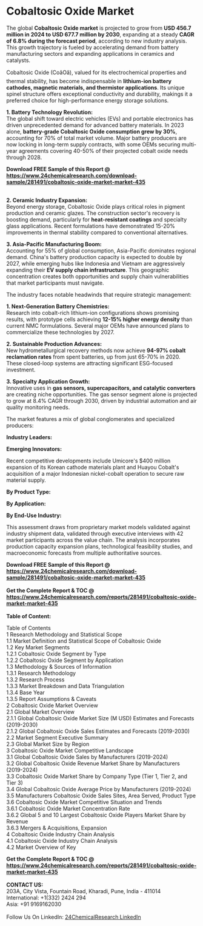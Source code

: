 <h1>Cobaltosic Oxide Market</h1><p>The global <strong>Cobaltosic Oxide market</strong> is projected to grow from <strong>USD 456.7 million in 2024 to USD 677.7 million by 2030</strong>, expanding at a steady <strong>CAGR of 6.8% during the forecast period</strong>, according to new industry analysis. This growth trajectory is fueled by accelerating demand from battery manufacturing sectors and expanding applications in ceramics and catalysts.</p><p>Cobaltosic Oxide (CoâOâ), valued for its electrochemical properties and thermal stability, has become indispensable in <strong>lithium-ion battery cathodes, magnetic materials, and thermistor applications</strong>. Its unique spinel structure offers exceptional conductivity and durability, makings it a preferred choice for high-performance energy storage solutions.</p><p><strong>1. Battery Technology Revolution:</strong><br>
The global shift toward electric vehicles (EVs) and portable electronics has driven unprecedented demand for advanced battery materials. In 2023 alone, <strong>battery-grade Cobaltosic Oxide consumption grew by 30%</strong>, accounting for 70% of total market volume. Major battery producers are now locking in long-term supply contracts, with some OEMs securing multi-year agreements covering 40-50% of their projected cobalt oxide needs through 2028.</p><div><b>Download FREE Sample of this Report @ 
            <a href="https://www.24chemicalresearch.com/download-sample/281491/cobaltosic-oxide-market-market-435">
            https://www.24chemicalresearch.com/download-sample/281491/cobaltosic-oxide-market-market-435</a></b></div><br><p><strong>2. Ceramic Industry Expansion:</strong><br>
Beyond energy storage, Cobaltosic Oxide plays critical roles in pigment production and ceramic glazes. The construction sector's recovery is boosting demand, particularly for <strong>heat-resistant coatings</strong> and specialty glass applications. Recent formulations have demonstrated 15-20% improvements in thermal stability compared to conventional alternatives.</p><p><strong>3. Asia-Pacific Manufacturing Boom:</strong><br>
Accounting for 55% of global consumption, Asia-Pacific dominates regional demand. China's battery production capacity is expected to double by 2027, while emerging hubs like Indonesia and Vietnam are aggressively expanding their <strong>EV supply chain infrastructure</strong>. This geographic concentration creates both opportunities and supply chain vulnerabilities that market participants must navigate.</p><p>The industry faces notable headwinds that require strategic management:</p><p><strong>1. Next-Generation Battery Chemistries:</strong><br>
Research into cobalt-rich lithium-ion configurations shows promising results, with prototype cells achieving <strong>12-15% higher energy density</strong> than current NMC formulations. Several major OEMs have announced plans to commercialize these technologies by 2027.</p><p><strong>2. Sustainable Production Advances:</strong><br>
New hydrometallurgical recovery methods now achieve <strong>94-97% cobalt reclamation rates</strong> from spent batteries, up from just 65-70% in 2020. These closed-loop systems are attracting significant ESG-focused investment.</p><p><strong>3. Specialty Application Growth:</strong><br>
Innovative uses in <strong>gas sensors, supercapacitors, and catalytic converters</strong> are creating niche opportunities. The gas sensor segment alone is projected to grow at 8.4% CAGR through 2030, driven by industrial automation and air quality monitoring needs.</p><p>The market features a mix of global conglomerates and specialized producers:</p><p><strong>Industry Leaders:</strong></p><p><strong>Emerging Innovators:</strong></p><p>Recent competitive developments include Umicore's $400 million expansion of its Korean cathode materials plant and Huayou Cobalt's acquisition of a major Indonesian nickel-cobalt operation to secure raw material supply.</p><p><strong>By Product Type:</strong></p><p><strong>By Application:</strong></p><p><strong>By End-Use Industry:</strong></p><p>This assessment draws from proprietary market models validated against industry shipment data, validated through executive interviews with 42 market participants across the value chain. The analysis incorporates production capacity expansion plans, technological feasibility studies, and macroeconomic forecasts from multiple authoritative sources.</p><div><b>Download FREE Sample of this Report @ 
            <a href="https://www.24chemicalresearch.com/download-sample/281491/cobaltosic-oxide-market-market-435">
            https://www.24chemicalresearch.com/download-sample/281491/cobaltosic-oxide-market-market-435</a></b></div><br><div><b>Get the Complete Report & TOC @ 
            <a href="https://www.24chemicalresearch.com/reports/281491/cobaltosic-oxide-market-market-435">
            https://www.24chemicalresearch.com/reports/281491/cobaltosic-oxide-market-market-435</a></b></div><br>
            <b>Table of Content:</b><p>Table of Contents<br />
 1 Research Methodology and Statistical Scope<br />
 1.1 Market Definition and Statistical Scope of Cobaltosic Oxide<br />
 1.2 Key Market Segments<br />
 1.2.1 Cobaltosic Oxide Segment by Type<br />
 1.2.2 Cobaltosic Oxide Segment by Application<br />
 1.3 Methodology & Sources of Information<br />
 1.3.1 Research Methodology<br />
 1.3.2 Research Process<br />
 1.3.3 Market Breakdown and Data Triangulation<br />
 1.3.4 Base Year<br />
 1.3.5 Report Assumptions & Caveats<br />
 2 Cobaltosic Oxide Market Overview<br />
 2.1 Global Market Overview<br />
 2.1.1 Global Cobaltosic Oxide Market Size (M USD) Estimates and Forecasts (2019-2030)<br />
 2.1.2 Global Cobaltosic Oxide Sales Estimates and Forecasts (2019-2030)<br />
 2.2 Market Segment Executive Summary<br />
 2.3 Global Market Size by Region<br />
 3 Cobaltosic Oxide Market Competitive Landscape<br />
 3.1 Global Cobaltosic Oxide Sales by Manufacturers (2019-2024)<br />
 3.2 Global Cobaltosic Oxide Revenue Market Share by Manufacturers (2019-2024)<br />
 3.3 Cobaltosic Oxide Market Share by Company Type (Tier 1, Tier 2, and Tier 3)<br />
 3.4 Global Cobaltosic Oxide Average Price by Manufacturers (2019-2024)<br />
 3.5 Manufacturers Cobaltosic Oxide Sales Sites, Area Served, Product Type<br />
 3.6 Cobaltosic Oxide Market Competitive Situation and Trends<br />
 3.6.1 Cobaltosic Oxide Market Concentration Rate<br />
 3.6.2 Global 5 and 10 Largest Cobaltosic Oxide Players Market Share by Revenue<br />
 3.6.3 Mergers & Acquisitions, Expansion<br />
 4 Cobaltosic Oxide Industry Chain Analysis<br />
 4.1 Cobaltosic Oxide Industry Chain Analysis<br />
 4.2 Market Overview of Key</p><div><b>Get the Complete Report & TOC @ 
            <a href="https://www.24chemicalresearch.com/reports/281491/cobaltosic-oxide-market-market-435">
            https://www.24chemicalresearch.com/reports/281491/cobaltosic-oxide-market-market-435</a></b></div><br><b>CONTACT US:</b><br>
            203A, City Vista, Fountain Road, Kharadi, Pune, India - 411014<br>
            International: +1(332) 2424 294<br>
            Asia: +91 9169162030 <br><br>
            Follow Us On LinkedIn: <a href="https://www.linkedin.com/company/24chemicalresearch/">24ChemicalResearch LinkedIn</a>